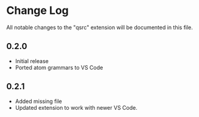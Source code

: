 # Change Log
All notable changes to the "qsrc" extension will be documented in this file.

## 0.2.0
- Initial release
- Ported atom grammars to VS Code

## 0.2.1
- Added missing file
- Updated extension to work with newer VS Code.